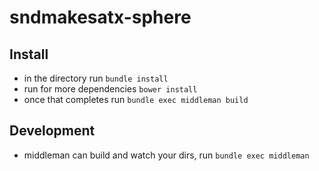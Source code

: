 # sndmakesatx-sphere

## Install

- in the directory run `bundle install`
- run for more dependencies `bower install`
- once that completes run `bundle exec middleman build`

## Development

- middleman can build and watch your dirs, run `bundle exec middleman`
